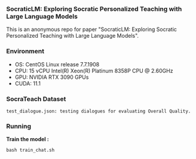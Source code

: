 ### SocraticLM: Exploring Socratic Personalized Teaching with Large Language Models

This is an anonymous repo for paper "SocraticLM: Exploring Socratic Personalized Teaching with Large Language Models".

### Environment
* OS: CentOS Linux release 7.7.1908
* CPU: 15 vCPU Intel(R) Xeon(R) Platinum 8358P CPU @ 2.60GHz
* GPU: NVIDIA RTX 3090 GPUs
* CUDA: 11.1


### SocraTeach Dataset
```shell
test_dialogue.json: testing dialogues for evaluating Overall Quality.
```

### Running

**Train the model :** 
```shell
bash train_chat.sh
```




